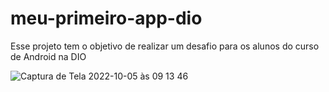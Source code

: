 # meu-primeiro-app-dio
Esse projeto tem o objetivo de realizar um desafio para os alunos do curso de Android na DIO

![Captura de Tela 2022-10-05 às 09 13 46](https://user-images.githubusercontent.com/5827265/194057951-ee31a6b9-fe7c-4408-89c7-6cd2cef91bd1.png)